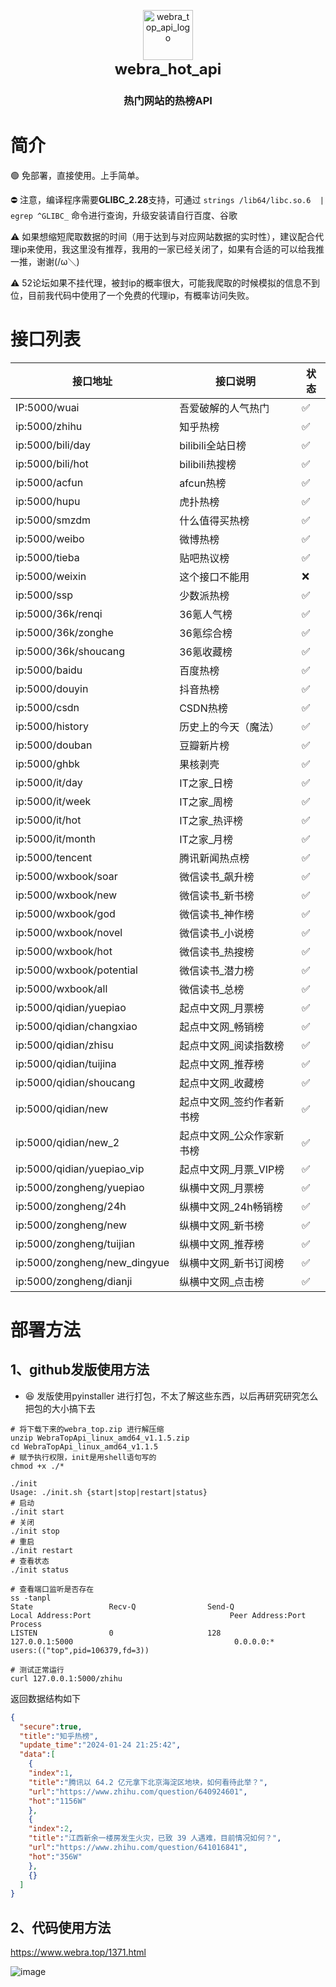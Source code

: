 

<p align="center">
  <a href="https://webra.top" target="_blank"><img src="https://github.com/wiuid/webra_hot_api/assets/61615298/554ab508-c376-4f4f-b67f-ed726599caf4" alt="webra_top_api_logo" width="80" /></a>
  <br>
  <span style="font-size: 24px;"><strong>webra_hot_api</strong></span>
</p>
<h3 align="center">热门网站的热榜API</h3>





# 简介
🟢 免部署，直接使用。上手简单。

⛔ 注意，编译程序需要**GLIBC_2.28**支持，可通过 `strings /lib64/libc.so.6  | egrep ^GLIBC_` 命令进行查询，升级安装请自行百度、谷歌

⚠️ 如果想缩短爬取数据的时间（用于达到与对应网站数据的实时性），建议配合代理ip来使用，我这里没有推荐，我用的一家已经关闭了，如果有合适的可以给我推一推，谢谢(/ω＼)

⚠️ 52论坛如果不挂代理，被封ip的概率很大，可能我爬取的时候模拟的信息不到位，目前我代码中使用了一个免费的代理ip，有概率访问失败。

# 接口列表
| 接口地址             | 接口说明             |状态|
| -------------------- | -------------------- |------------|
| IP:5000/wuai         | 吾爱破解的人气热门   |✅|
| ip:5000/zhihu        | 知乎热榜             |✅|
| ip:5000/bili/day     | bilibili全站日榜     |✅|
| ip:5000/bili/hot     | bilibili热搜榜       |✅|
| ip:5000/acfun        | afcun热榜            |✅|
| ip:5000/hupu         | 虎扑热榜             |✅|
| ip:5000/smzdm        | 什么值得买热榜       |✅|
| ip:5000/weibo        | 微博热榜             |✅|
| ip:5000/tieba        | 贴吧热议榜           |✅|
| ip:5000/weixin       | 这个接口不能用       |❌|
| ip:5000/ssp          | 少数派热榜           |✅|
| ip:5000/36k/renqi    | 36氪人气榜           |✅|
| ip:5000/36k/zonghe   | 36氪综合榜           |✅|
| ip:5000/36k/shoucang | 36氪收藏榜           |✅|
| ip:5000/baidu        | 百度热榜             |✅|
| ip:5000/douyin       | 抖音热榜             |✅|
| ip:5000/csdn         | CSDN热榜             |✅|
| ip:5000/history      | 历史上的今天（魔法） |✅|
| ip:5000/douban       | 豆瓣新片榜           |✅|
| ip:5000/ghbk         | 果核剥壳             |✅|
|ip:5000/it/day                |    IT之家_日榜| ✅|
|ip:5000/it/week               |     IT之家_周榜| ✅|
|ip:5000/it/hot                |    IT之家_热评榜| ✅|
|ip:5000/it/month              |      IT之家_月榜| ✅|
|ip:5000/tencent               |    腾讯新闻热点榜| ✅|
|ip:5000/wxbook/soar           |         微信读书_飙升榜| ✅|
|ip:5000/wxbook/new            |        微信读书_新书榜| ✅|
|ip:5000/wxbook/god            |        微信读书_神作榜| ✅|
|ip:5000/wxbook/novel          |          微信读书_小说榜| ✅|
|ip:5000/wxbook/hot            |        微信读书_热搜榜| ✅|
|ip:5000/wxbook/potential      |              微信读书_潜力榜| ✅|
|ip:5000/wxbook/all            |        微信读书_总榜| ✅|
|ip:5000/qidian/yuepiao        |            起点中文网_月票榜| ✅|
|ip:5000/qidian/changxiao      |              起点中文网_畅销榜| ✅|
|ip:5000/qidian/zhisu          |          起点中文网_阅读指数榜| ✅|
|ip:5000/qidian/tuijina        |            起点中文网_推荐榜| ✅|
|ip:5000/qidian/shoucang       |             起点中文网_收藏榜| ✅|
|ip:5000/qidian/new            |        起点中文网_签约作者新书榜| ✅|
|ip:5000/qidian/new_2          |          起点中文网_公众作家新书榜| ✅|
|ip:5000/qidian/yuepiao_vip    |                起点中文网_月票_VIP榜| ✅|
|ip:5000/zongheng/yuepiao      |              纵横中文网_月票榜| ✅|
|ip:5000/zongheng/24h          |          纵横中文网_24h畅销榜| ✅|
|ip:5000/zongheng/new          |          纵横中文网_新书榜| ✅|
|ip:5000/zongheng/tuijian      |              纵横中文网_推荐榜| ✅|
|ip:5000/zongheng/new_dingyue  |                  纵横中文网_新书订阅榜| ✅|
|ip:5000/zongheng/dianji       |             纵横中文网_点击榜| ✅|

# 部署方法
## 1、github发版使用方法

- 😆 发版使用pyinstaller 进行打包，不太了解这些东西，以后再研究研究怎么把包的大小搞下去

```shell
# 将下载下来的webra_top.zip 进行解压缩
unzip WebraTopApi_linux_amd64_v1.1.5.zip
cd WebraTopApi_linux_amd64_v1.1.5
# 赋予执行权限，init是用shell语句写的
chmod +x ./*

./init
Usage: ./init.sh {start|stop|restart|status}
# 启动
./init start
# 关闭
./init stop
# 重启
./init restart
# 查看状态
./init status

# 查看端口监听是否存在
ss -tanpl
State                 Recv-Q                Send-Q                               Local Address:Port                               Peer Address:Port               Process                                         
LISTEN                0                     128                                      127.0.0.1:5000                                    0.0.0.0:*                   users:(("top",pid=106379,fd=3))                

# 测试正常运行
curl 127.0.0.1:5000/zhihu

```

返回数据结构如下

```json
{
  "secure":true,
  "title":"知乎热榜",
  "update_time":"2024-01-24 21:25:42",
  "data":[
    {
    "index":1,
    "title":"腾讯以 64.2 亿元拿下北京海淀区地块，如何看待此举？",
    "url":"https://www.zhihu.com/question/640924601",
    "hot":"1156W"
    },
    {
    "index":2,
    "title":"江西新余一楼房发生火灾，已致 39 人遇难，目前情况如何？",
    "url":"https://www.zhihu.com/question/641016841",
    "hot":"356W"
    },
    {}
  ]
}
```


## 2、代码使用方法
https://www.webra.top/1371.html

![image](https://github.com/wiuid/webra_hot/assets/61615298/560b52ea-94f6-4e92-829e-124791e39042)


